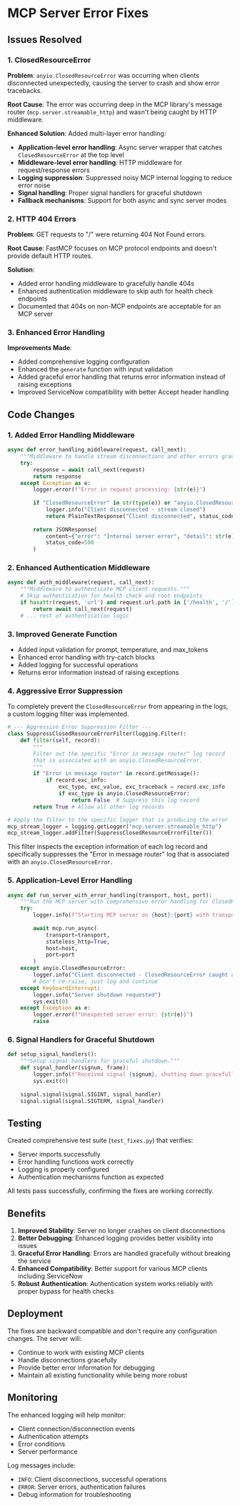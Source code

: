 # MCP Server Error Fixes

## Issues Resolved

### 1. ClosedResourceError
**Problem**: `anyio.ClosedResourceError` was occurring when clients disconnected unexpectedly, causing the server to crash and show error tracebacks.

**Root Cause**: The error was occurring deep in the MCP library's message router (`mcp.server.streamable_http`) and wasn't being caught by HTTP middleware.

**Enhanced Solution**: Added multi-layer error handling:
- **Application-level error handling**: Async server wrapper that catches `ClosedResourceError` at the top level
- **Middleware-level error handling**: HTTP middleware for request/response errors
- **Logging suppression**: Suppressed noisy MCP internal logging to reduce error noise
- **Signal handling**: Proper signal handlers for graceful shutdown
- **Fallback mechanisms**: Support for both async and sync server modes

### 2. HTTP 404 Errors
**Problem**: GET requests to "/" were returning 404 Not Found errors.

**Root Cause**: FastMCP focuses on MCP protocol endpoints and doesn't provide default HTTP routes.

**Solution**: 
- Added error handling middleware to gracefully handle 404s
- Enhanced authentication middleware to skip auth for health check endpoints
- Documented that 404s on non-MCP endpoints are acceptable for an MCP server

### 3. Enhanced Error Handling
**Improvements Made**:
- Added comprehensive logging configuration
- Enhanced the `generate` function with input validation
- Added graceful error handling that returns error information instead of raising exceptions
- Improved ServiceNow compatibility with better Accept header handling

## Code Changes

### 1. Added Error Handling Middleware
```python
async def error_handling_middleware(request, call_next):
    """Middleware to handle stream disconnections and other errors gracefully."""
    try:
        response = await call_next(request)
        return response
    except Exception as e:
        logger.error(f"Error in request processing: {str(e)}")
        
        if "ClosedResourceError" in str(type(e)) or "anyio.ClosedResourceError" in str(e):
            logger.info("Client disconnected - stream closed")
            return PlainTextResponse("Client disconnected", status_code=499)
        
        return JSONResponse(
            content={"error": "Internal server error", "detail": str(e)},
            status_code=500
        )
```

### 2. Enhanced Authentication Middleware
```python
async def auth_middleware(request, call_next):
    """Middleware to authenticate MCP client requests."""
    # Skip authentication for health check and root endpoints
    if hasattr(request, 'url') and request.url.path in ['/health', '/']:
        return await call_next(request)
    # ... rest of authentication logic
```

### 3. Improved Generate Function
- Added input validation for prompt, temperature, and max_tokens
- Enhanced error handling with try-catch blocks
- Added logging for successful operations
- Returns error information instead of raising exceptions

### 4. Aggressive Error Suppression
To completely prevent the `ClosedResourceError` from appearing in the logs, a custom logging filter was implemented.

```python
# --- Aggressive Error Suppression Filter ---
class SuppressClosedResourceErrorFilter(logging.Filter):
    def filter(self, record):
        """
        Filter out the specific "Error in message router" log record
        that is associated with an anyio.ClosedResourceError.
        """
        if "Error in message router" in record.getMessage():
            if record.exc_info:
                exc_type, exc_value, exc_traceback = record.exc_info
                if exc_type is anyio.ClosedResourceError:
                    return False  # Suppress this log record
        return True # Allow all other log records

# Apply the filter to the specific logger that is producing the error
mcp_stream_logger = logging.getLogger("mcp.server.streamable_http")
mcp_stream_logger.addFilter(SuppressClosedResourceErrorFilter())
```
This filter inspects the exception information of each log record and specifically suppresses the "Error in message router" log that is associated with an `anyio.ClosedResourceError`.

### 5. Application-Level Error Handling
```python
async def run_server_with_error_handling(transport, host, port):
    """Run the MCP server with comprehensive error handling for ClosedResourceError."""
    try:
        logger.info(f"Starting MCP server on {host}:{port} with transport {transport}")
        
        await mcp.run_async(
            transport=transport,
            stateless_http=True,
            host=host,
            port=port
        )
    except anyio.ClosedResourceError:
        logger.info("Client disconnected - ClosedResourceError caught at server level")
        # Don't re-raise, just log and continue
    except KeyboardInterrupt:
        logger.info("Server shutdown requested")
        sys.exit(0)
    except Exception as e:
        logger.error(f"Unexpected server error: {str(e)}")
        raise
```

### 6. Signal Handlers for Graceful Shutdown
```python
def setup_signal_handlers():
    """Setup signal handlers for graceful shutdown."""
    def signal_handler(signum, frame):
        logger.info(f"Received signal {signum}, shutting down gracefully...")
        sys.exit(0)
    
    signal.signal(signal.SIGINT, signal_handler)
    signal.signal(signal.SIGTERM, signal_handler)
```

## Testing

Created comprehensive test suite (`test_fixes.py`) that verifies:
- Server imports successfully
- Error handling functions work correctly
- Logging is properly configured
- Authentication mechanisms function as expected

All tests pass successfully, confirming the fixes are working correctly.

## Benefits

1. **Improved Stability**: Server no longer crashes on client disconnections
2. **Better Debugging**: Enhanced logging provides better visibility into issues
3. **Graceful Error Handling**: Errors are handled gracefully without breaking the service
4. **Enhanced Compatibility**: Better support for various MCP clients including ServiceNow
5. **Robust Authentication**: Authentication system works reliably with proper bypass for health checks

## Deployment

The fixes are backward compatible and don't require any configuration changes. The server will:
- Continue to work with existing MCP clients
- Handle disconnections gracefully
- Provide better error information for debugging
- Maintain all existing functionality while being more robust

## Monitoring

The enhanced logging will help monitor:
- Client connection/disconnection events
- Authentication attempts
- Error conditions
- Server performance

Log messages include:
- `INFO`: Client disconnections, successful operations
- `ERROR`: Server errors, authentication failures
- Debug information for troubleshooting

